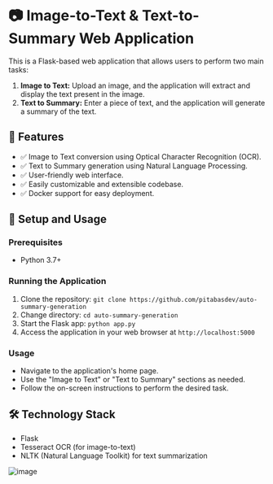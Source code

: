 # 📷 Image-to-Text & Text-to-Summary Web Application

This is a Flask-based web application that allows users to perform two main tasks:

1. **Image to Text:** Upload an image, and the application will extract and display the text present in the image.
2. **Text to Summary:** Enter a piece of text, and the application will generate a summary of the text.

## 🚀 Features

- ✅ Image to Text conversion using Optical Character Recognition (OCR).
- ✅ Text to Summary generation using Natural Language Processing.
- ✅ User-friendly web interface.
- ✅ Easily customizable and extensible codebase.
- ✅ Docker support for easy deployment.

## 📝 Setup and Usage

### Prerequisites

- Python 3.7+

### Running the Application

1. Clone the repository: `git clone https://github.com/pitabasdev/auto-summary-generation`
2. Change directory: `cd auto-summary-generation`
3. Start the Flask app: `python app.py`
4. Access the application in your web browser at `http://localhost:5000`

### Usage

- Navigate to the application's home page.
- Use the "Image to Text" or "Text to Summary" sections as needed.
- Follow the on-screen instructions to perform the desired task.

## 🛠️ Technology Stack

- Flask
- Tesseract OCR (for image-to-text)
- NLTK (Natural Language Toolkit) for text summarization

![image](https://github.com/pitabasdev/weather-app/assets/85897297/50d3aee7-953a-4d3a-b9d8-2f7d4b3a9808)

